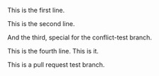 This is the first line.

This is the second line.

And the third, special for the conflict-test branch.

This is the fourth line. This is it.

This is a pull request test branch.